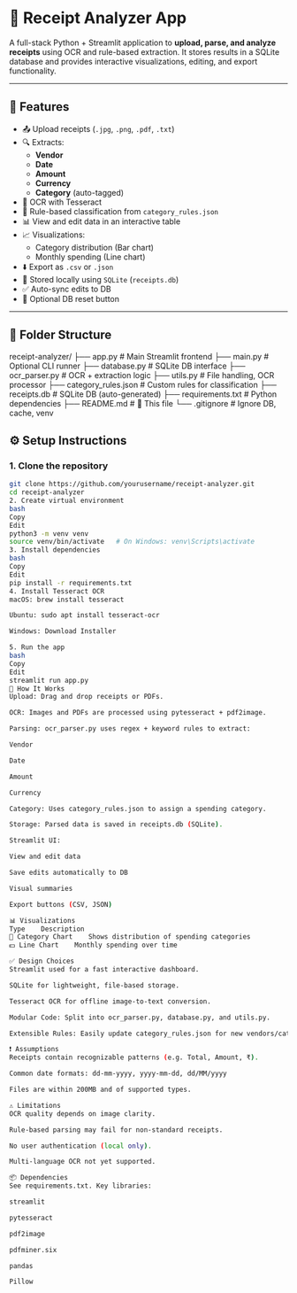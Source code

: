 
# 🧾 Receipt Analyzer App

A full-stack Python + Streamlit application to **upload, parse, and analyze receipts** using OCR and rule-based extraction. It stores results in a SQLite database and provides interactive visualizations, editing, and export functionality.

---

## 🚀 Features

- 📤 Upload receipts (`.jpg`, `.png`, `.pdf`, `.txt`)
- 🔍 Extracts:
  - **Vendor**
  - **Date**
  - **Amount**
  - **Currency**
  - **Category** (auto-tagged)
- 🧠 OCR with Tesseract
- 📂 Rule-based classification from `category_rules.json`
- 📊 View and edit data in an interactive table
- 📈 Visualizations:
  - Category distribution (Bar chart)
  - Monthly spending (Line chart)
- ⬇️ Export as `.csv` or `.json`
- 💾 Stored locally using `SQLite` (`receipts.db`)
- ✅ Auto-sync edits to DB
- 🔁 Optional DB reset button

---

## 🧩 Folder Structure
receipt-analyzer/
├── app.py # Main Streamlit frontend
├── main.py # Optional CLI runner
├── database.py # SQLite DB interface
├── ocr_parser.py # OCR + extraction logic
├── utils.py # File handling, OCR processor
├── category_rules.json # Custom rules for classification
├── receipts.db # SQLite DB (auto-generated)
├── requirements.txt # Python dependencies
├── README.md # 📄 This file
└── .gitignore # Ignore DB, cache, venv



## ⚙️ Setup Instructions

### 1. Clone the repository

```bash
git clone https://github.com/yourusername/receipt-analyzer.git
cd receipt-analyzer
2. Create virtual environment
bash
Copy
Edit
python3 -m venv venv
source venv/bin/activate   # On Windows: venv\Scripts\activate
3. Install dependencies
bash
Copy
Edit
pip install -r requirements.txt
4. Install Tesseract OCR
macOS: brew install tesseract

Ubuntu: sudo apt install tesseract-ocr

Windows: Download Installer

5. Run the app
bash
Copy
Edit
streamlit run app.py
🧠 How It Works
Upload: Drag and drop receipts or PDFs.

OCR: Images and PDFs are processed using pytesseract + pdf2image.

Parsing: ocr_parser.py uses regex + keyword rules to extract:

Vendor

Date

Amount

Currency

Category: Uses category_rules.json to assign a spending category.

Storage: Parsed data is saved in receipts.db (SQLite).

Streamlit UI:

View and edit data

Save edits automatically to DB

Visual summaries

Export buttons (CSV, JSON)

📊 Visualizations
Type	Description
📂 Category Chart	Shows distribution of spending categories
💵 Line Chart	Monthly spending over time

✅ Design Choices
Streamlit used for a fast interactive dashboard.

SQLite for lightweight, file-based storage.

Tesseract OCR for offline image-to-text conversion.

Modular Code: Split into ocr_parser.py, database.py, and utils.py.

Extensible Rules: Easily update category_rules.json for new vendors/categories.

❗ Assumptions
Receipts contain recognizable patterns (e.g. Total, Amount, ₹).

Common date formats: dd-mm-yyyy, yyyy-mm-dd, dd/MM/yyyy

Files are within 200MB and of supported types.

⚠️ Limitations
OCR quality depends on image clarity.

Rule-based parsing may fail for non-standard receipts.

No user authentication (local only).

Multi-language OCR not yet supported.

📦 Dependencies
See requirements.txt. Key libraries:

streamlit

pytesseract

pdf2image

pdfminer.six

pandas

Pillow


